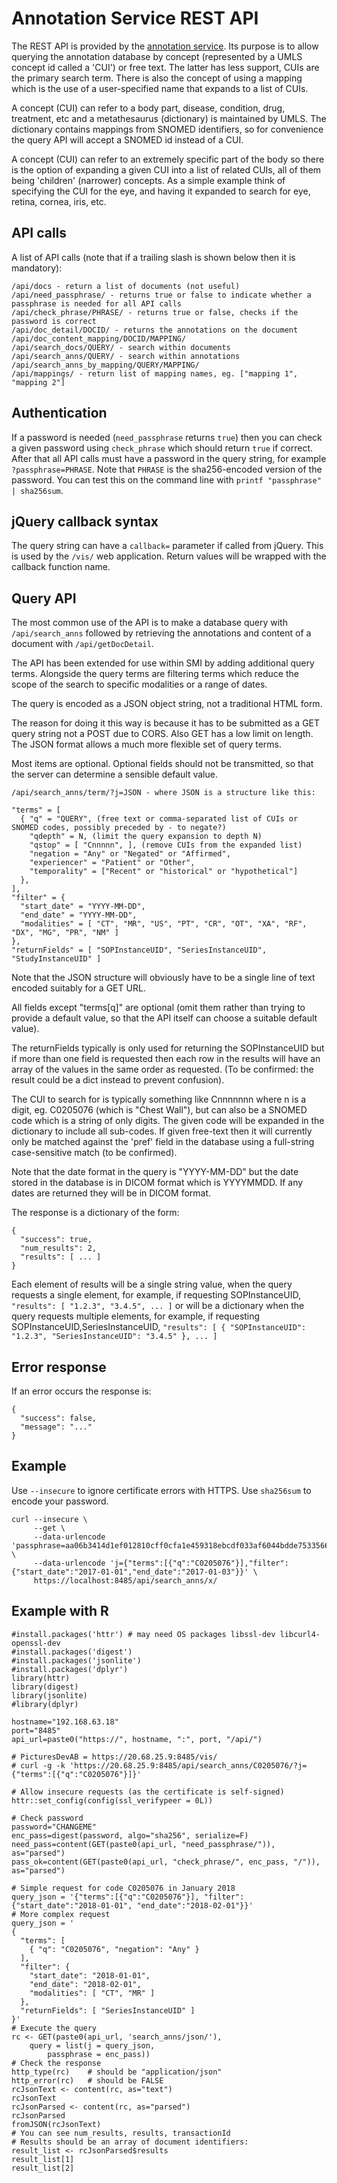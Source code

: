 # Annotation Service REST API

The REST API is provided by the [annotation service](annotation_service.md).
Its purpose is to allow querying the annotation database by concept
(represented by a UMLS concept id called a 'CUI') or free text.
The latter has less support, CUIs are the primary search term.
There is also the concept of using a mapping which is the use of a
user-specified name that expands to a list of CUIs.

A concept (CUI) can refer to a body part, disease, condition, drug,
treatment, etc and a metathesaurus (dictionary) is maintained by UMLS.
The dictionary contains mappings from SNOMED identifiers, so for
convenience the query API will accept a SNOMED id instead of a CUI.

A concept (CUI) can refer to an extremely specific part of the body
so there is the option of expanding a given CUI into a list of
related CUIs, all of them being 'children' (narrower) concepts.
As a simple example think of specifying the CUI for the eye,
and having it expanded to search for eye, retina, cornea, iris, etc.

## API calls

A list of API calls (note that if a trailing slash is shown below then it is mandatory):

```
/api/docs - return a list of documents (not useful)
/api/need_passphrase/ - returns true or false to indicate whether a passphrase is needed for all API calls
/api/check_phrase/PHRASE/ - returns true or false, checks if the password is correct
/api/doc_detail/DOCID/ - returns the annotations on the document
/api/doc_content_mapping/DOCID/MAPPING/
/api/search_docs/QUERY/ - search within documents
/api/search_anns/QUERY/ - search within annotations
/api/search_anns_by_mapping/QUERY/MAPPING/
/api/mappings/ - return list of mapping names, eg. ["mapping 1", "mapping 2"]
```

## Authentication

If a password is needed (`need_passphrase` returns `true`) then you can check a given
password using `check_phrase` which should return `true` if correct. After that all
API calls must have a password in the query string, for example `?passphrase=PHRASE`.
Note that `PHRASE` is the sha256-encoded version of the password. You can test this
on the command line with `printf "passphrase" | sha256sum`.

## jQuery callback syntax

The query string can have a `callback=` parameter if called from jQuery.
This is used by the `/vis/` web application.
Return values will be wrapped with the callback function name.

## Query API

The most common use of the API is to make a database query with `/api/search_anns`
followed by retrieving the annotations and content of a document with `/api/getDocDetail`.

The API has been extended for use within SMI by adding additional query terms.
Alongside the query terms are filtering terms which reduce the scope of the search
to specific modalities or a range of dates.

The query is encoded as a JSON object string, not a traditional HTML form.

The reason for doing it this way is because it has to be submitted as a GET query
string not a POST due to CORS. Also GET has a low limit on length. The JSON format
allows a much more flexible set of query terms.

Most items are optional. Optional fields should not be transmitted, so that the
server can determine a sensible default value.
```
/api/search_anns/term/?j=JSON - where JSON is a structure like this:

"terms" = [
  { "q" = "QUERY", (free text or comma-separated list of CUIs or SNOMED codes, possibly preceded by - to negate?)
    "qdepth" = N, (limit the query expansion to depth N)
    "qstop" = [ "Cnnnnn", ], (remove CUIs from the expanded list)
    "negation = "Any" or "Negated" or "Affirmed",
    "experiencer" = "Patient" or "Other",
    "temporality" = ["Recent" or "historical" or "hypothetical"]
  },
],
"filter" = {
  "start_date" = "YYYY-MM-DD",
  "end_date" = "YYYY-MM-DD",
  "modalities" = [ "CT", "MR", "US", "PT", "CR", "OT", "XA", "RF", "DX", "MG", "PR", "NM" ]
},
"returnFields" = [ "SOPInstanceUID", "SeriesInstanceUID", "StudyInstanceUID" ]
```

Note that the JSON structure will obviously have to be a single line of text encoded
suitably for a GET URL.

All fields except "terms[q]" are optional (omit them rather than trying to provide a
default value, so that the API itself can choose a suitable default value).

The returnFields typically is only used for returning the SOPInstanceUID but if more
than one field is requested then each row in the results will have an array of the
values in the same order as requested. (To be confirmed: the result could be a dict
instead to prevent confusion).

The CUI to search for is typically something like Cnnnnnnn where n is a digit,
eg. C0205076 (which is "Chest Wall"), but can also be a SNOMED code
which is a string of only digits. The given code will be expanded in the dictionary
to include all sub-codes. If given free-text then it will currently only be matched
against the 'pref' field in the database using a full-string case-sensitive match
(to be confirmed).

Note that the date format in the query is "YYYY-MM-DD" but the date stored in the database
is in DICOM format which is YYYYMMDD. If any dates are returned they will be in DICOM format.

The response is a dictionary of the form:
```
{
  "success": true,
  "num_results": 2,
  "results": [ ... ]
}
```

Each element of results will be a single string value, when the query requests a single element,
for example, if requesting SOPInstanceUID,
`"results": [ "1.2.3", "3.4.5", ... ]`
or will be a dictionary when the query requests multiple elements,
for example, if requesting SOPInstanceUID,SeriesInstanceUID,
`"results": [ { "SOPInstanceUID": "1.2.3", "SeriesInstanceUID": "3.4.5" }, ... ]`

## Error response

If an error occurs the response is:
```
{
  "success": false,
  "message": "..."
}
```

## Example

Use `--insecure` to ignore certificate errors with HTTPS. Use `sha256sum` to encode your password.

```
curl --insecure \
     --get \
     --data-urlencode 'passphrase=aa06b3414d1ef012810cff0cfa1e459318ebcdf033af6044bdde7533566b2c23' \
     --data-urlencode 'j={"terms":[{"q":"C0205076"}],"filter":{"start_date":"2017-01-01","end_date":"2017-01-03"}}' \
     https://localhost:8485/api/search_anns/x/
```

## Example with R

```
#install.packages('httr') # may need OS packages libssl-dev libcurl4-openssl-dev
#install.packages('digest')
#install.packages('jsonlite')
#install.packages('dplyr')
library(httr)
library(digest)
library(jsonlite)
#library(dplyr)

hostname="192.168.63.18"
port="8485"
api_url=paste0("https://", hostname, ":", port, "/api/")

# PicturesDevAB = https://20.68.25.9:8485/vis/
# curl -g -k 'https://20.68.25.9:8485/api/search_anns/C0205076/?j={"terms":[{"q":"C0205076"}]}'

# Allow insecure requests (as the certificate is self-signed)
httr::set_config(config(ssl_verifypeer = 0L))

# Check password
password="CHANGEME"
enc_pass=digest(password, algo="sha256", serialize=F)
need_pass=content(GET(paste0(api_url, "need_passphrase/")), as="parsed")
pass_ok=content(GET(paste0(api_url, "check_phrase/", enc_pass, "/")), as="parsed")

# Simple request for code C0205076 in January 2018
query_json = '{"terms":[{"q":"C0205076"}], "filter":{"start_date":"2018-01-01", "end_date":"2018-02-01"}}'
# More complex request
query_json = '
{
  "terms": [
    { "q": "C0205076", "negation": "Any" }
  ],
  "filter": {
    "start_date": "2018-01-01",
    "end_date": "2018-02-01",
    "modalities": [ "CT", "MR" ]
  },
  "returnFields": [ "SeriesInstanceUID" ]
}'
# Execute the query
rc <- GET(paste0(api_url, 'search_anns/json/'),
    query = list(j = query_json,
        passphrase = enc_pass))
# Check the response
http_type(rc)    # should be "application/json"
http_error(rc)   # should be FALSE
rcJsonText <- content(rc, as="text")
rcJsonText
rcJsonParsed <- content(rc, as="parsed")
rcJsonParsed
fromJSON(rcJsonText)
# You can see num_results, results, transactionId
# Results should be an array of document identifiers:
result_list <- rcJsonParsed$results
result_list[1]
result_list[2]
```
